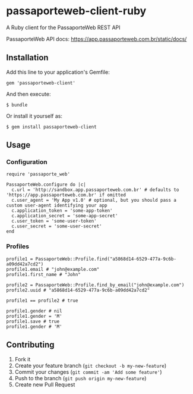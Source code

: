 # passaporteweb-client-ruby

A Ruby client for the PassaporteWeb REST API

PassaporteWeb API docs: https://app.passaporteweb.com.br/static/docs/

## Installation

Add this line to your application's Gemfile:

    gem 'passaporteweb-client'

And then execute:

    $ bundle

Or install it yourself as:

    $ gem install passaporteweb-client

## Usage

### Configuration

    require 'passaporte_web'

    PassaporteWeb.configure do |c|
      c.url = 'http://sandbox.app.passaporteweb.com.br' # defaults to 'https://app.passaporteweb.com.br' if omitted
      c.user_agent = 'My App v1.0' # optional, but you should pass a custom user-agent identifying your app
      c.application_token = 'some-app-token'
      c.application_secret = 'some-app-secret'
      c.user_token = 'some-user-token'
      c.user_secret = 'some-user-secret'
    end

### Profiles

    profile1 = PassaporteWeb::Profile.find("a5868d14-6529-477a-9c6b-a09dd42a7cd2")
    profile1.email # "john@example.com"
    profile1.first_name # "John"

    profile2 = PassaporteWeb::Profile.find_by_email("john@example.com")
    profile2.uuid # "a5868d14-6529-477a-9c6b-a09dd42a7cd2"

    profile1 == profile2 # true

    profile1.gender # nil
    profile1.gender = 'M'
    profile1.save # true
    profile1.gender # 'M'

## Contributing

1. Fork it
2. Create your feature branch (`git checkout -b my-new-feature`)
3. Commit your changes (`git commit -am 'Add some feature'`)
4. Push to the branch (`git push origin my-new-feature`)
5. Create new Pull Request
